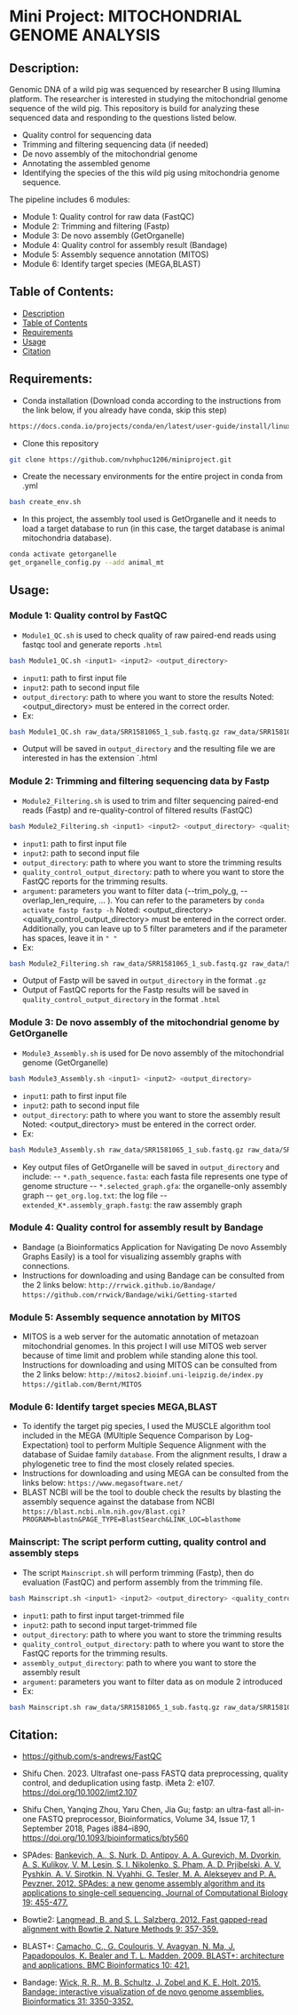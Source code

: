# Mini Project: MITOCHONDRIAL GENOME ANALYSIS

## Description:
Genomic DNA of a wild pig was sequenced by researcher B using Illumina platform. The researcher 
is interested in studying the mitochondrial genome sequence of the wild pig. This repository is build
for analyzing these sequenced data and responding to the questions listed below.
- Quality control for sequencing data
- Trimming and filtering sequencing data (if needed)
- De novo assembly of the mitochondrial genome 
- Annotating the assembled genome 
- Identifying the species of the this wild pig using mitochondria genome sequence.

The pipeline includes 6 modules:
- Module 1: Quality control for raw data (FastQC)
- Module 2: Trimming and filtering (Fastp)
- Module 3: De novo assembly (GetOrganelle)
- Module 4: Quality control for assembly result (Bandage)
- Module 5: Assembly sequence annotation (MITOS)
- Module 6: Identify target species (MEGA,BLAST)


## Table of Contents:
 - [Description](#descrition)
 - [Table of Contents](#table-of-contents)
 - [Requirements](#requirements)
 - [Usage](#usage)
 - [Citation](#citation)


## Requirements:
- Conda installation (Download conda according to the instructions from the link below, if you already have conda, skip this step)
```sh 
https://docs.conda.io/projects/conda/en/latest/user-guide/install/linux.html
```
- Clone this repository
```sh
git clone https://github.com/nvhphuc1206/miniproject.git
```
- Create the necessary environments for the entire project in conda from .yml
```sh
bash create_env.sh
```
- In this project, the assembly tool used is GetOrganelle and it needs to load a target database to run (in this case, the target database is animal mitochondria database).
```sh
conda activate getorganelle
get_organelle_config.py --add animal_mt
```

## Usage:

### Module 1: Quality control by FastQC
- `Module1_QC.sh` is used to check quality of raw paired-end reads using fastqc tool and generate reports
`.html`
```sh 
bash Module1_QC.sh <input1> <input2> <output_directory>
```
- `input1`: path to first input file
- `input2`: path to second input file
- `output_directory`: path to where you want to store the results
Noted: <input1> <input2> <output_directory> must be entered in the correct order.
- Ex:
```sh 
bash Module1_QC.sh raw_data/SRR1581065_1_sub.fastq.gz raw_data/SRR1581065_2_sub.fastq.gz tool/fastqc/raw/
```
- Output will be saved in `output_directory` and the resulting file we are interested in has the extension `.html


### Module 2: Trimming and filtering sequencing data by Fastp
- `Module2_Filtering.sh` is used to trim and filter sequencing paired-end reads (Fastp) and re-quality-control of filtered results (FastQC)
```sh 
bash Module2_Filtering.sh <input1> <input2> <output_directory> <quality_control_output_directory> <argument1> <argument2> <argument3> <argument4> <argument5>
```
- `input1`: path to first input file
- `input2`: path to second input file
- `output_directory`: path to where you want to store the trimming results
- `quality_control_output_directory`: path to where you want to store the FastQC reports for the trimming results. 
- `argument`: parameters you want to filter data (--trim_poly_g, --overlap_len_require, ... ). You can refer to the parameters by
`conda activate fastp
fastp -h`
Noted: <input1> <input2> <output_directory> <quality_control_output_directory> <argument> must be entered in the correct order. Additionally, you can leave up to 5 filter parameters and if the parameter has spaces, leave it in `" "`
- Ex:
```sh 
bash Module2_Filtering.sh raw_data/SRR1581065_1_sub.fastq.gz raw_data/SRR1581065_2_sub.fastq.gz tool/fastp/test tool/fastqc/test "--cut_tail 10" "--length_limit 50"
```
- Output of Fastp will be saved in `output_directory` in the format `.gz`
- Output of FastQC reports for the Fastp results will be saved in `quality_control_output_directory` in the format `.html`


### Module 3: De novo assembly of the mitochondrial genome by GetOrganelle
- `Module3_Assembly.sh` is used for De novo assembly of the mitochondrial genome (GetOrganelle)
```sh 
bash Module3_Assembly.sh <input1> <input2> <output_directory>
```
- `input1`: path to first input file
- `input2`: path to second input file
- `output_directory`: path to where you want to store the assembly result
Noted: <input1> <input2> <output_directory> must be entered in the correct order.
- Ex:
```sh 
bash Module3_Assembly.sh raw_data/SRR1581065_1_sub.fastq.gz raw_data/SRR1581065_2_sub.fastq.gz tool/getorganelle/raw
```
- Key output files of GetOrganelle will be saved in `output_directory` and include: 
-- `*.path_sequence.fasta`: each fasta file represents one type of genome structure
-- `*.selected_graph.gfa`: the organelle-only assembly graph
-- `get_org.log.txt`: the log file
-- `extended_K*.assembly_graph.fastg`: the raw assembly graph


### Module 4: Quality control for assembly result by Bandage
- Bandage (a Bioinformatics Application for Navigating De novo Assembly Graphs Easily) is a tool for visualizing assembly graphs with connections. 
- Instructions for downloading and using Bandage can be consulted from the 2 links below:
`http://rrwick.github.io/Bandage/`
`https://github.com/rrwick/Bandage/wiki/Getting-started`


### Module 5: Assembly sequence annotation by MITOS
- MITOS is a web server for the automatic annotation of metazoan mitochondrial genomes. In this project I will use MITOS web server because of time limit and problem while standing alone this tool. Instructions for downloading and using MITOS can be consulted from the 2 links below:
`http://mitos2.bioinf.uni-leipzig.de/index.py`
`https://gitlab.com/Bernt/MITOS`


### Module 6: Identify target species MEGA,BLAST
- To identify the target pig species, I used the MUSCLE algorithm tool included in the MEGA (MUltiple Sequence Comparison by Log- Expectation) tool to perform Multiple Sequence Alignment with the database of Suidae family `database`. From the alignment results, I draw a phylogenetic tree to find the most closely related species.
- Instructions for downloading and using MEGA can be consulted from the links below:
`https://www.megasoftware.net/`
- BLAST NCBI will be the tool to double check the results by blasting the assembly sequence against the database from NCBI
`https://blast.ncbi.nlm.nih.gov/Blast.cgi?PROGRAM=blastn&PAGE_TYPE=BlastSearch&LINK_LOC=blasthome`


### Mainscript: The script perform cutting, quality control and assembly steps
- The script `Mainscript.sh` will perform trimming (Fastp), then do evaluation (FastQC) and perform assembly from the trimming file.
```sh 
bash Mainscript.sh <input1> <input2> <output_directory> <quality_control_output_directory> <assembly_output_directory> <argument1> <argument2> <argument3> <argument4> <argument5>
```
- `input1`: path to first input target-trimmed file
- `input2`: path to second input target-trimmed file
- `output_directory`: path to where you want to store the trimming results
- `quality_control_output_directory`: path to where you want to store the FastQC reports for the trimming results. 
- `assembly_output_directory`: path to where you want to store the assembly result
- `argument`: parameters you want to filter data as on module 2 introduced
- Ex:
```sh 
bash Mainscript.sh raw_data/SRR1581065_1_sub.fastq.gz raw_data/SRR1581065_2_sub.fastq.gz tool/fastp/test tool/fastqc/test tool/getorganelle/test
```


## Citation:
- https://github.com/s-andrews/FastQC

- Shifu Chen. 2023. Ultrafast one-pass FASTQ data preprocessing, quality control, and deduplication using fastp. iMeta 2: e107. https://doi.org/10.1002/imt2.107

- Shifu Chen, Yanqing Zhou, Yaru Chen, Jia Gu; fastp: an ultra-fast all-in-one FASTQ preprocessor, Bioinformatics, Volume 34, Issue 17, 1 September 2018, Pages i884–i890, https://doi.org/10.1093/bioinformatics/bty560

- SPAdes: [Bankevich, A., S. Nurk, D. Antipov, A. A. Gurevich, M. Dvorkin, A. S. Kulikov, V. M. Lesin, S. I. Nikolenko, S. Pham, A. D. Prjibelski, A. V. Pyshkin, A. V. Sirotkin, N. Vyahhi, G. Tesler, M. A. Alekseyev and P. A. Pevzner. 2012. SPAdes: a new genome assembly algorithm and its applications to single-cell sequencing. Journal of Computational Biology 19: 455-477.](https://www.liebertpub.com/doi/abs/10.1089/cmb.2012.0021)

- Bowtie2: [Langmead, B. and S. L. Salzberg. 2012. Fast gapped-read alignment with Bowtie 2. Nature Methods 9: 357-359.](https://www.nature.com/articles/nmeth.1923)

- BLAST+: [Camacho, C., G. Coulouris, V. Avagyan, N. Ma, J. Papadopoulos, K. Bealer and T. L. Madden. 2009. BLAST+: architecture and applications. BMC Bioinformatics 10: 421.](https://bmcbioinformatics.biomedcentral.com/articles/10.1186/1471-2105-10-421)

- Bandage: [Wick, R. R., M. B. Schultz, J. Zobel and K. E. Holt. 2015. Bandage: interactive visualization of de novo genome assemblies. Bioinformatics 31: 3350-3352.](https://academic.oup.com/bioinformatics/article/31/20/3350/196114)

